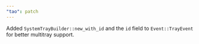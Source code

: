 ```yaml
---
"tao": patch
---
```


Added `SystemTrayBuilder::new_with_id` and the `id` field to `Event::TrayEvent` for better multitray support.
